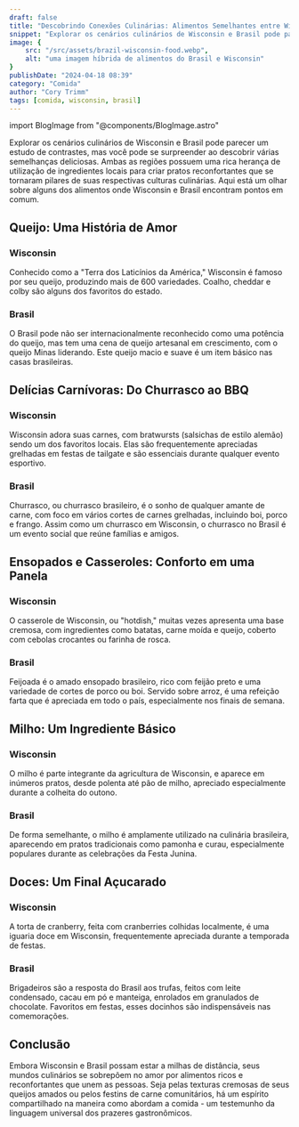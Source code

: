 ```yaml
---
draft: false
title: "Descobrindo Conexões Culinárias: Alimentos Semelhantes entre Wisconsin e Brasil"
snippet: "Explorar os cenários culinários de Wisconsin e Brasil pode parecer um estudo de contrastes, mas você pode se surpreender ao descobrir várias semelhanças deliciosas."
image: {
    src: "/src/assets/brazil-wisconsin-food.webp",
    alt: "uma imagem híbrida de alimentos do Brasil e Wisconsin"
}
publishDate: "2024-04-18 08:39"
category: "Comida"
author: "Cory Trimm"
tags: [comida, wisconsin, brasil]
---
```


import BlogImage from "@components/BlogImage.astro"

<BlogImage 
  src="/src/assets/brazil-wisconsin-food.webp"
  alt="Foto de uma mesa com alimentos do Brasil e Wisconsin gerada por IA"
/>

Explorar os cenários culinários de Wisconsin e Brasil pode parecer um estudo de contrastes, mas você pode se surpreender ao descobrir várias semelhanças deliciosas. Ambas as regiões possuem uma rica herança de utilização de ingredientes locais para criar pratos reconfortantes que se tornaram pilares de suas respectivas culturas culinárias. Aqui está um olhar sobre alguns dos alimentos onde Wisconsin e Brasil encontram pontos em comum.

## Queijo: Uma História de Amor

### Wisconsin
Conhecido como a "Terra dos Laticínios da América," Wisconsin é famoso por seu queijo, produzindo mais de 600 variedades. Coalho, cheddar e colby são alguns dos favoritos do estado.

### Brasil
O Brasil pode não ser internacionalmente reconhecido como uma potência do queijo, mas tem uma cena de queijo artesanal em crescimento, com o queijo Minas liderando. Este queijo macio e suave é um item básico nas casas brasileiras.

## Delícias Carnívoras: Do Churrasco ao BBQ

### Wisconsin
Wisconsin adora suas carnes, com bratwursts (salsichas de estilo alemão) sendo um dos favoritos locais. Elas são frequentemente apreciadas grelhadas em festas de tailgate e são essenciais durante qualquer evento esportivo.

### Brasil
Churrasco, ou churrasco brasileiro, é o sonho de qualquer amante de carne, com foco em vários cortes de carnes grelhadas, incluindo boi, porco e frango. Assim como um churrasco em Wisconsin, o churrasco no Brasil é um evento social que reúne famílias e amigos.

## Ensopados e Casseroles: Conforto em uma Panela

### Wisconsin
O casserole de Wisconsin, ou "hotdish," muitas vezes apresenta uma base cremosa, com ingredientes como batatas, carne moída e queijo, coberto com cebolas crocantes ou farinha de rosca.

### Brasil
Feijoada é o amado ensopado brasileiro, rico com feijão preto e uma variedade de cortes de porco ou boi. Servido sobre arroz, é uma refeição farta que é apreciada em todo o país, especialmente nos finais de semana.

## Milho: Um Ingrediente Básico

### Wisconsin
O milho é parte integrante da agricultura de Wisconsin, e aparece em inúmeros pratos, desde polenta até pão de milho, apreciado especialmente durante a colheita do outono.

### Brasil
De forma semelhante, o milho é amplamente utilizado na culinária brasileira, aparecendo em pratos tradicionais como pamonha e curau, especialmente populares durante as celebrações da Festa Junina.

## Doces: Um Final Açucarado

### Wisconsin
A torta de cranberry, feita com cranberries colhidas localmente, é uma iguaria doce em Wisconsin, frequentemente apreciada durante a temporada de festas.

### Brasil
Brigadeiros são a resposta do Brasil aos trufas, feitos com leite condensado, cacau em pó e manteiga, enrolados em granulados de chocolate. Favoritos em festas, esses docinhos são indispensáveis nas comemorações.

## Conclusão

Embora Wisconsin e Brasil possam estar a milhas de distância, seus mundos culinários se sobrepõem no amor por alimentos ricos e reconfortantes que unem as pessoas. Seja pelas texturas cremosas de seus queijos amados ou pelos festins de carne comunitários, há um espírito compartilhado na maneira como abordam a comida - um testemunho da linguagem universal dos prazeres gastronômicos.
